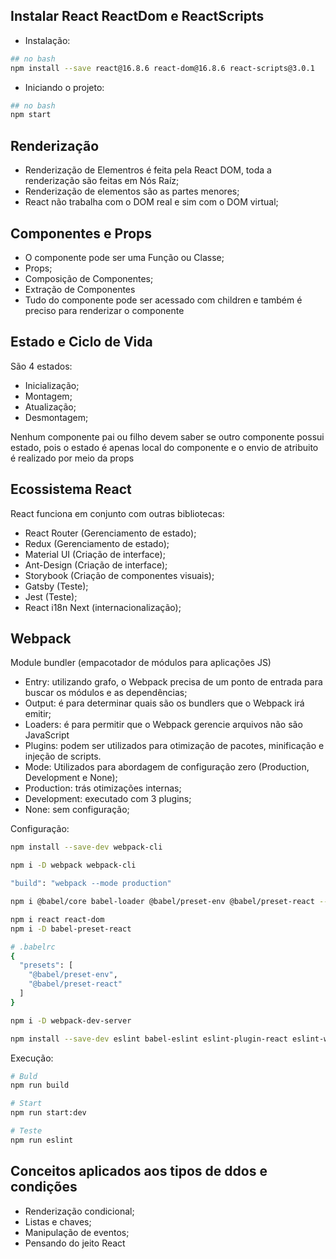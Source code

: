 ## Instalar React ReactDom e ReactScripts

- Instalação:

```bash
## no bash
npm install --save react@16.8.6 react-dom@16.8.6 react-scripts@3.0.1 
```

- Iniciando o projeto:
```bash
## no bash
npm start 
```

## Renderização

- Renderização de Elementros é feita pela React DOM, toda a renderização são feitas em Nós Raíz;
- Renderização de elementos são as partes menores;
- React não trabalha com o DOM real e sim com o DOM virtual;

## Componentes e Props

- O componente pode ser uma Função ou Classe;
- Props;
- Composição de Componentes;
- Extração de Componentes
- Tudo do componente pode ser acessado com children e também é preciso para renderizar o componente

## Estado e Ciclo de Vida

São 4 estados:

- Inicialização;
- Montagem;
- Atualização;
- Desmontagem;

Nenhum componente pai ou filho devem saber se outro componente possui estado, pois o estado é apenas local do componente e o envio de atribuito é realizado por meio da props

## Ecossistema React

React funciona em conjunto com outras bibliotecas:
- React Router (Gerenciamento de estado);
- Redux (Gerenciamento de estado);
- Material UI (Criação de interface);
- Ant-Design (Criação de interface);
- Storybook (Criação de componentes visuais);
- Gatsby (Teste);
- Jest (Teste);
- React i18n Next (internacionalização);

## Webpack

Module bundler (empacotador de módulos para aplicações JS)

- Entry: utilizando grafo, o Webpack precisa de um ponto de entrada para buscar os módulos e as dependências;
- Output: é para determinar quais são os bundlers que o Webpack irá emitir;
- Loaders: é para permitir que o Webpack gerencie arquivos não são JavaScript
- Plugins: podem ser utilizados para otimização de pacotes, minificação e injeção de scripts.
- Mode: Utilizados para abordagem de configuração zero (Production, Development e None);
- Production: trás otimizações internas;
- Development: executado com 3 plugins;
- None: sem configuração; 

Configuração:

```bash
npm install --save-dev webpack-cli

npm i -D webpack webpack-cli

"build": "webpack --mode production"

npm i @babel/core babel-loader @babel/preset-env @babel/preset-react --save-dev

npm i react react-dom
npm i -D babel-preset-react

# .babelrc
{
  "presets": [
    "@babel/preset-env",
    "@babel/preset-react"
  ]
}

npm i -D webpack-dev-server

npm install --save-dev eslint babel-eslint eslint-plugin-react eslint-watch

```

Execução:

```bash
# Buld
npm run build

# Start
npm run start:dev

# Teste
npm run eslint

```

## Conceitos aplicados aos tipos de ddos e condições

- Renderização condicional;
- Listas e chaves;
- Manipulação de eventos;
- Pensando do jeito React